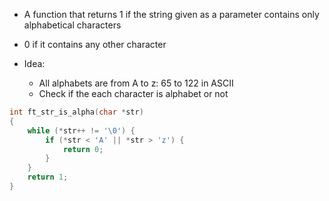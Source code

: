- A function that returns 1 if the string given as a parameter contains only alphabetical characters
- 0 if it contains any other character

- Idea:
	- All alphabets are from A to z: 65 to 122 in ASCII
	- Check if the each character is alphabet or not

```c
int ft_str_is_alpha(char *str)
{
    while (*str++ != '\0') {
        if (*str < 'A' || *str > 'z') {
            return 0;
        }
    }
    return 1;
}
```